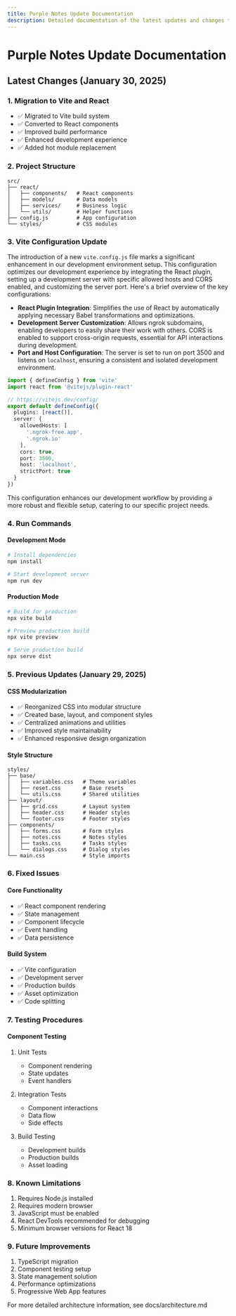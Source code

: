 ```yaml
---
title: Purple Notes Update Documentation
description: Detailed documentation of the latest updates and changes to the Purple Notes project, including the migration to Vite and React, project structure, and new features.
---
```


# Purple Notes Update Documentation

## Latest Changes (January 30, 2025)

### 1. Migration to Vite and React
- ✅ Migrated to Vite build system
- ✅ Converted to React components
- ✅ Improved build performance
- ✅ Enhanced development experience
- ✅ Added hot module replacement

### 2. Project Structure

```
src/
├── react/
│   ├── components/   # React components
│   ├── models/       # Data models
│   ├── services/     # Business logic
│   └── utils/        # Helper functions
├── config.js         # App configuration
└── styles/           # CSS modules
```

### 3. Vite Configuration Update

The introduction of a new `vite.config.js` file marks a significant enhancement in our development environment setup. This configuration optimizes our development experience by integrating the React plugin, setting up a development server with specific allowed hosts and CORS enabled, and customizing the server port. Here's a brief overview of the key configurations:

- **React Plugin Integration**: Simplifies the use of React by automatically applying necessary Babel transformations and optimizations.
- **Development Server Customization**: Allows ngrok subdomains, enabling developers to easily share their work with others. CORS is enabled to support cross-origin requests, essential for API interactions during development.
- **Port and Host Configuration**: The server is set to run on port 3500 and listens on `localhost`, ensuring a consistent and isolated development environment.

```typescript
import { defineConfig } from 'vite'
import react from '@vitejs/plugin-react'

// https://vitejs.dev/config/
export default defineConfig({
  plugins: [react()],
  server: {
    allowedHosts: [
      '.ngrok-free.app',
      '.ngrok.io'
    ],
    cors: true,
    port: 3500,
    host: 'localhost',
    strictPort: true
  }
})
```

This configuration enhances our development workflow by providing a more robust and flexible setup, catering to our specific project needs.

### 4. Run Commands

#### Development Mode

```bash
# Install dependencies
npm install

# Start development server
npm run dev
```

#### Production Mode

```bash
# Build for production
npx vite build

# Preview production build
npx vite preview

# Serve production build
npx serve dist
```

### 5. Previous Updates (January 29, 2025)

#### CSS Modularization
- ✅ Reorganized CSS into modular structure
- ✅ Created base, layout, and component styles
- ✅ Centralized animations and utilities
- ✅ Improved style maintainability
- ✅ Enhanced responsive design organization

#### Style Structure

```
styles/
├── base/
│   ├── variables.css   # Theme variables
│   ├── reset.css       # Base resets
│   └── utils.css       # Shared utilities
├── layout/
│   ├── grid.css        # Layout system
│   ├── header.css      # Header styles
│   └── footer.css      # Footer styles
├── components/
│   ├── forms.css       # Form styles
│   ├── notes.css       # Notes styles
│   ├── tasks.css       # Tasks styles
│   └── dialogs.css     # Dialog styles
└── main.css            # Style imports
```

### 6. Fixed Issues

#### Core Functionality
- ✅ React component rendering
- ✅ State management
- ✅ Component lifecycle
- ✅ Event handling
- ✅ Data persistence

#### Build System
- ✅ Vite configuration
- ✅ Development server
- ✅ Production builds
- ✅ Asset optimization
- ✅ Code splitting

### 7. Testing Procedures

#### Component Testing

1. Unit Tests
   - Component rendering
   - State updates
   - Event handlers

2. Integration Tests
   - Component interactions
   - Data flow
   - Side effects

3. Build Testing
   - Development builds
   - Production builds
   - Asset loading

### 8. Known Limitations

1. Requires Node.js installed
2. Requires modern browser
3. JavaScript must be enabled
4. React DevTools recommended for debugging
5. Minimum browser versions for React 18

### 9. Future Improvements

1. TypeScript migration
2. Component testing setup
3. State management solution
4. Performance optimizations
5. Progressive Web App features

For more detailed architecture information, see docs/architecture.md